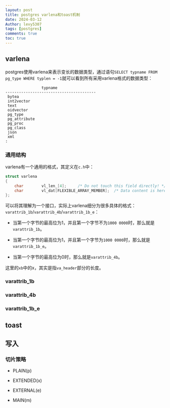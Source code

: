 ```yaml
---
layout: post
title: postgres varlena和toast机制
date: 2024-03-12
Author: levy5307
tags: [postgres]
comments: true
toc: true
---
```


## varlena

postgres使用varlena来表示变长的数据类型，通过语句`SELECT typname FROM pg_type WHERE typlen = -1`就可以看到所有采用varlena格式的数据类型：

```
                typname                 
----------------------------------------
 bytea
 int2vector
 text
 oidvector
 pg_type
 pg_attribute
 pg_proc
 pg_class
 json
 xml
:
```

### 通用结构

varlena有一个通用的格式，其定义在`c.h`中：

```c
struct varlena
{
	char		vl_len_[4];		/* Do not touch this field directly! */
	char		vl_dat[FLEXIBLE_ARRAY_MEMBER];	/* Data content is here */
};
```

可以将其理解为一个接口，实际上varlena细分为很多具体的格式：`varattrib_1b`/`varattrib_4b`/`varattrib_1b_e`：

- 当第一个字节的最高位为1，并且第一个字节不为`1000 0000`时，那么就是`varattrib_1b`。

- 当第一个字节的最高位为1，并且第一个字节为`1000 0000`时，那么就是`varattrib_1b_e`。

- 当第一个字节的最高位为0时，那么就是`varattrib_4b`。

这里的`xb`中的x，其实是指`va_header`部分的长度。

### varattrib_1b

### varattrib_4b

### varattrib_1b_e

## toast

## 写入

### 切片策略

- PLAIN(p)

- EXTENDED(x)

- EXTERNAL(e)

- MAIN(m)
